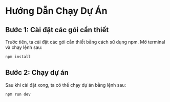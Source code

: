 # Hướng Dẫn Chạy Dự Án

## Bước 1: Cài đặt các gói cần thiết

Trước tiên, ta cài đặt các gói cần thiết bằng cách sử dụng npm. Mở terminal và chạy lệnh sau:

```bash
npm install
```

## Bước 2: Chạy dự án

Sau khi cài đặt xong, ta có thể chạy dự án bằng lệnh sau:

```bash
npm run dev
```
